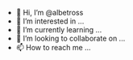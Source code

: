 - 👋 Hi, I’m @albetross
- 👀 I’m interested in ...
- 🌱 I’m currently learning ...
- 💞️ I’m looking to collaborate on ...
- 📫 How to reach me ...

<!---
albetross/albetross is a ✨ special ✨ repository because its `README.md` (this file) appears on your GitHub profile.
You can click the Preview link to take a look at your changes.
--->
